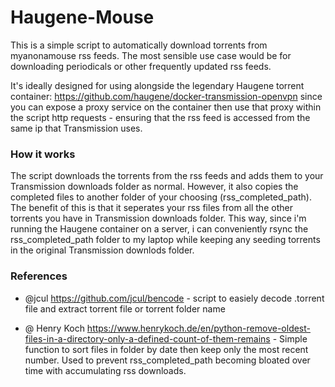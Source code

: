 # Haugene-Mouse
This is a simple script to automatically download torrents from myanonamouse rss feeds. The most sensible use case would be for downloading periodicals or other frequently updated rss feeds.

It's ideally designed for using alongside the legendary Haugene torrent container: https://github.com/haugene/docker-transmission-openvpn since you can expose a proxy service on the container then use that proxy within the script http requests - ensuring that the rss feed is accessed from the same ip that Transmission uses.

### How it works
The script downloads the torrents from the rss feeds and adds them to your Transmission downloads folder as normal. However, it also copies the completed files to another folder of your choosing (rss_completed_path). The benefit of this is that it seperates your rss files from all the other torrents you have in Transmission downloads folder. This way, since i'm running the Haugene container on a server, i can conveniently rsync the rss_completed_path folder to my laptop while keeping any seeding torrents in the original Transmission downlods folder.


### References
* @jcul https://github.com/jcul/bencode - script to easiely decode .torrent file and extract torrent file or torrent folder name

* @ Henry Koch https://www.henrykoch.de/en/python-remove-oldest-files-in-a-directory-only-a-defined-count-of-them-remains - Simple function to sort files in folder by date then keep only the most recent number. Used to prevent rss_completed_path becoming bloated over time with accumulating rss downloads. 
